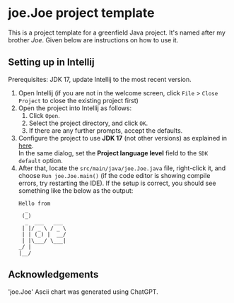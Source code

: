 # joe.Joe project template

This is a project template for a greenfield Java project. It's named after my brother _Joe_. Given below are instructions on how to use it.

## Setting up in Intellij

Prerequisites: JDK 17, update Intellij to the most recent version.

1. Open Intellij (if you are not in the welcome screen, click `File` > `Close Project` to close the existing project first)
1. Open the project into Intellij as follows:
   1. Click `Open`.
   1. Select the project directory, and click `OK`.
   1. If there are any further prompts, accept the defaults.
1. Configure the project to use **JDK 17** (not other versions) as explained in [here](https://www.jetbrains.com/help/idea/sdk.html#set-up-jdk).<br>
   In the same dialog, set the **Project language level** field to the `SDK default` option.
3. After that, locate the `src/main/java/joe.Joe.java` file, right-click it, and choose `Run joe.Joe.main()` (if the code editor is showing compile errors, try restarting the IDE). If the setup is correct, you should see something like the below as the output:
   ```
   Hello from
     _            
    (_)           
     _  ___   ___ 
    | |/ _ \ / _ \
    | | (_) |  __/
    | |\___/ \___|
   _/ |           
   |__/  

   ```

## Acknowledgements
'joe.Joe' Ascii chart was generated using ChatGPT. 